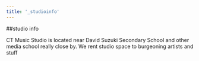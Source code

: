 ```yaml
---
title: '_studioinfo'
---
```


##studio info

CT Music Studio is located near David Suzuki Secondary School and other media school really close by. We rent studio space to burgeoning artists and stuff
